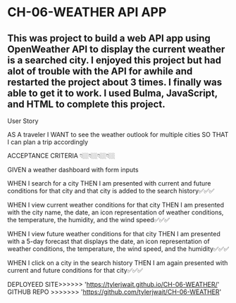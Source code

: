 # CH-06-WEATHER API APP

## This was  project to build a web API app using OpenWeather API to display the current weather is a searched city. I enjoyed this project but had alot of trouble with the API for awhile and restarted the project about 3 times. I finally was able to get it to work. I used Bulma, JavaScript, and HTML to complete this project. 

User Story

AS A traveler
I WANT to see the weather outlook for multiple cities
SO THAT I can plan a trip accordingly


ACCEPTANCE CRITERIA 👇🏼👇🏼👇🏼👇🏼

GIVEN a weather dashboard with form inputs

WHEN I search for a city
THEN I am presented with current and future conditions for that city and that city is added to the search history✅✅✅

WHEN I view current weather conditions for that city
THEN I am presented with the city name, the date, an icon representation of weather conditions, the temperature, the humidity, and the wind speed✅✅✅

WHEN I view future weather conditions for that city
THEN I am presented with a 5-day forecast that displays the date, an icon representation of weather conditions, the temperature, the wind speed, and the humidity✅✅✅

WHEN I click on a city in the search history
THEN I am again presented with current and future conditions for that city✅✅✅

DEPLOYEED SITE>>>>>> 'https://tylerjwait.github.io/CH-06-WEATHER/'
GITHUB REPO >>>>>>> 'https://github.com/tylerjwait/CH-06-WEATHER'
